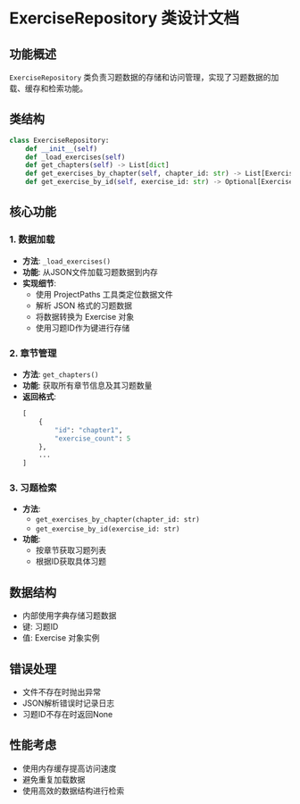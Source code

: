 # ExerciseRepository 类设计文档

## 功能概述
`ExerciseRepository` 类负责习题数据的存储和访问管理，实现了习题数据的加载、缓存和检索功能。

## 类结构
```python
class ExerciseRepository:
    def __init__(self)
    def _load_exercises(self)
    def get_chapters(self) -> List[dict]
    def get_exercises_by_chapter(self, chapter_id: str) -> List[Exercise]
    def get_exercise_by_id(self, exercise_id: str) -> Optional[Exercise]
```

## 核心功能

### 1. 数据加载
- **方法**: `_load_exercises()`
- **功能**: 从JSON文件加载习题数据到内存
- **实现细节**:
  - 使用 ProjectPaths 工具类定位数据文件
  - 解析 JSON 格式的习题数据
  - 将数据转换为 Exercise 对象
  - 使用习题ID作为键进行存储

### 2. 章节管理
- **方法**: `get_chapters()`
- **功能**: 获取所有章节信息及其习题数量
- **返回格式**:
  ```python
  [
      {
          "id": "chapter1",
          "exercise_count": 5
      },
      ...
  ]
  ```

### 3. 习题检索
- **方法**: 
  - `get_exercises_by_chapter(chapter_id: str)`
  - `get_exercise_by_id(exercise_id: str)`
- **功能**:
  - 按章节获取习题列表
  - 根据ID获取具体习题

## 数据结构
- 内部使用字典存储习题数据
- 键: 习题ID
- 值: Exercise 对象实例

## 错误处理
- 文件不存在时抛出异常
- JSON解析错误时记录日志
- 习题ID不存在时返回None

## 性能考虑
- 使用内存缓存提高访问速度
- 避免重复加载数据
- 使用高效的数据结构进行检索